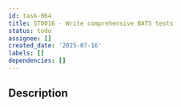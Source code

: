 ```yaml
---
id: task-064
title: ST0016 - Write comprehensive BATS tests
status: todo
assignee: []
created_date: '2025-07-16'
labels: []
dependencies: []
---
```


## Description
